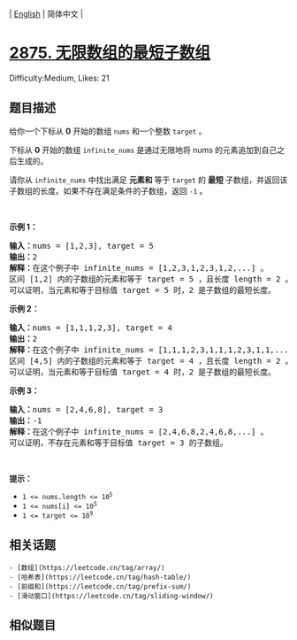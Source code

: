 
| [English](problem_en.md) | 简体中文 |

# [2875. 无限数组的最短子数组](https://leetcode.cn/problems/minimum-size-subarray-in-infinite-array/)
Difficulty:Medium, Likes: 21

## 题目描述

<p>给你一个下标从 <strong>0</strong> 开始的数组 <code>nums</code> 和一个整数 <code>target</code> 。</p>

<p>下标从 <strong>0</strong> 开始的数组 <code>infinite_nums</code> 是通过无限地将 nums 的元素追加到自己之后生成的。</p>

<p>请你从 <code>infinite_nums</code> 中找出满足 <strong>元素和</strong> 等于&nbsp;<code>target</code> 的 <strong>最短</strong> 子数组，并返回该子数组的长度。如果不存在满足条件的子数组，返回 <code>-1</code> 。</p>

<p>&nbsp;</p>

<p><strong class="example">示例 1：</strong></p>

<pre>
<strong>输入：</strong>nums = [1,2,3], target = 5
<strong>输出：</strong>2
<strong>解释：</strong>在这个例子中 infinite_nums = [1,2,3,1,2,3,1,2,...] 。
区间 [1,2] 内的子数组的元素和等于 target = 5 ，且长度 length = 2 。
可以证明，当元素和等于目标值 target = 5 时，2 是子数组的最短长度。</pre>

<p><strong class="example">示例 2：</strong></p>

<pre>
<strong>输入：</strong>nums = [1,1,1,2,3], target = 4
<strong>输出：</strong>2
<strong>解释：</strong>在这个例子中 infinite_nums = [1,1,1,2,3,1,1,1,2,3,1,1,...].
区间 [4,5] 内的子数组的元素和等于 target = 4 ，且长度 length = 2 。
可以证明，当元素和等于目标值 target = 4 时，2 是子数组的最短长度。
</pre>

<p><strong class="example">示例 3：</strong></p>

<pre>
<strong>输入：</strong>nums = [2,4,6,8], target = 3
<strong>输出：</strong>-1
<strong>解释：</strong>在这个例子中 infinite_nums = [2,4,6,8,2,4,6,8,...] 。
可以证明，不存在元素和等于目标值 target = 3 的子数组。
</pre>

<p>&nbsp;</p>

<p><strong>提示：</strong></p>

<ul>
	<li><code>1 &lt;= nums.length &lt;= 10<sup>5</sup></code></li>
	<li><code>1 &lt;= nums[i] &lt;= 10<sup>5</sup></code></li>
	<li><code>1 &lt;= target &lt;= 10<sup>9</sup></code></li>
</ul>


## 相关话题

    - [数组](https://leetcode.cn/tag/array/)
    - [哈希表](https://leetcode.cn/tag/hash-table/)
    - [前缀和](https://leetcode.cn/tag/prefix-sum/)
    - [滑动窗口](https://leetcode.cn/tag/sliding-window/)

## 相似题目

